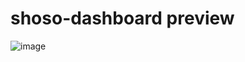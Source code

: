 # shoso-dashboard preview
![image](https://user-images.githubusercontent.com/100067693/236609758-b7ff30b2-6721-454b-aeed-83412a700ed9.png)
